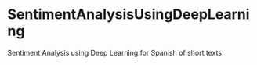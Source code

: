 # SentimentAnalysisUsingDeepLearning
Sentiment Analysis using Deep Learning for Spanish of short texts
